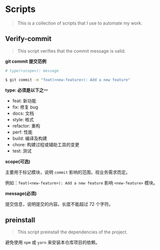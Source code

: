 # Scripts

> This is a collection of scripts that I use to automate my work.

## Verify-commit

> This script verifies that the commit message is valid.

**git commit 提交范例**

```bash
# type(<scope>): message

$ git commit -m "feat(<new-feature>): Add a new feature"
```

**type: 必须是以下之一**

- feat: 新功能
- fix: 修复 bug
- docs: 文档
- style: 格式
- refactor: 重构
- perf: 性能
- build: 编译及构建
- chore: 构建过程或辅助工具的变更
- test: 测试

**scope(可选)**

主要用于标记模块，说明 `commit` 影响的范围，视业务需求而定。

例如：`feat(<new-feature>): Add a new feature` 影响 `<new-feature>` 模块。 

**message(必须)**

提交信息，说明提交的内容。长度不能超过 72 个字符。

## preinstall

> This script preinstall the dependencies of the project.

避免使用 `npm` 或 `yarn` 来安装本仓库项目的依赖。
